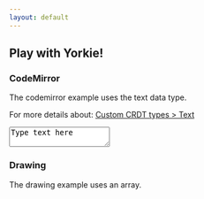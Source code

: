```yaml
---
layout: default
---
```

<section class="example">
  <div class="wrapper">
    <h2>Play with Yorkie!</h2>
    <h3>CodeMirror</h3>
    <p>The codemirror example uses the text data type.</p>
    <p>For more details about: <a href="/docs/master/js-sdk#text">Custom CRDT types > Text</a></p>
    <div class="playground">
      <textarea id="text-editor">Type text here</textarea>
    </div>
    <h3>Drawing</h3>
    <p>The drawing example uses an array.</p>
    <div class="drawing">
      <canvas id="drawing-panel" width="500px" height="300px"></canvas>
    </div>
  </div>
</section>
<script src="/demo-codemirror.js"></script>
<script src="/demo-drawing.js"></script>

<script>
  const placeholder = document.getElementById('text-editor');
  const drawingPanel = document.getElementById('drawing-panel');

  async function main() {
    try {
      // 01. create client with RPCAddr(envoy) then activate it.
      const client = yorkie.createClient('/api');
      await client.activate();

      await createTextExample(client, placeholder);
      await createDrawingExample(client, drawingPanel);
    } catch (e) {
      console.error(e);
    }
  }

  main();
</script>
